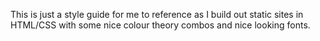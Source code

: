 This is just a style guide for me to reference as I build out static sites in HTML/CSS with some nice colour theory combos and nice looking fonts.

